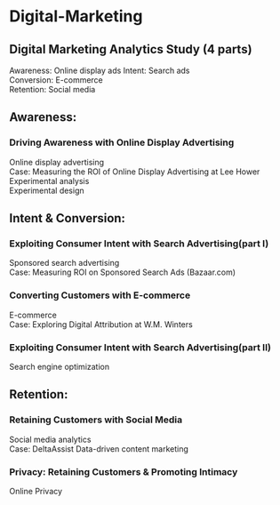 # Digital-Marketing  
## Digital Marketing Analytics Study (4 parts)   
Awareness: Online display ads
Intent: Search ads  
Conversion: E-commerce  
Retention: Social media

## Awareness:  
### Driving Awareness with Online Display Advertising   
  Online display advertising  
  Case: Measuring the ROI of Online Display Advertising at Lee Hower   
  Experimental analysis    
  Experimental design    
## Intent & Conversion:    
### Exploiting Consumer Intent with Search Advertising(part I)     
  Sponsored search advertising    
  Case: Measuring ROI on Sponsored Search Ads (Bazaar.com)   
### Converting Customers with E-commerce    
  E-commerce  
  Case: Exploring Digital Attribution at W.M. Winters   
### Exploiting Consumer Intent with Search Advertising(part II)
  Search engine optimization
## Retention:
### Retaining Customers with Social Media   
  Social media analytics  
  Case: DeltaAssist
  Data-driven content marketing
### Privacy: Retaining Customers & Promoting Intimacy
  Online Privacy
